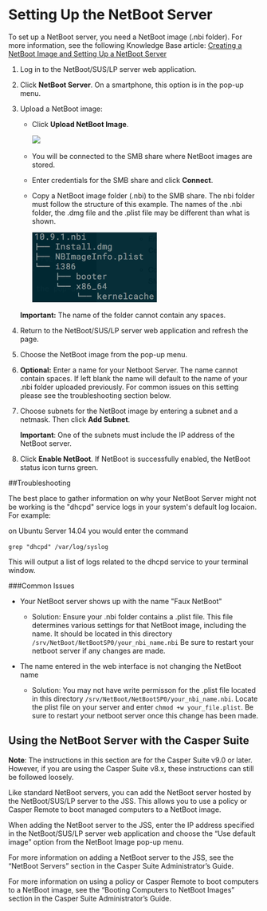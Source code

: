 # Setting Up the NetBoot Server

To set up a NetBoot server, you need a NetBoot image (.nbi folder). For more information, see the following Knowledge Base article:
[Creating a NetBoot Image and Setting Up a NetBoot Server](https://jamfnation.jamfsoftware.com/article.html?id=307)

1. Log in to the NetBoot/SUS/LP server web application.

2. Click **NetBoot Server**.
On a smartphone, this option is in the pop-up menu.

3. Upload a NetBoot image:
	* Click **Upload NetBoot Image**.

		<p align="left"><img src="images/attachments/netboot.png" width="500"></p>
		
	* You will be connected to the SMB share where NetBoot images are stored.
	* Enter credentials for the SMB share and click **Connect**.
	* Copy a NetBoot image folder (.nbi) to the SMB share. The nbi folder must follow the structure of this example. The names of the .nbi folder, the .dmg file and the .plist file may be different than what is shown.
	
		<p><img src="images/attachments/nbi_folder_structure.png" width="250"></p>

	**Important:** The name of the folder cannot contain any spaces.

4. Return to the NetBoot/SUS/LP server web application and refresh the page.

5. Choose the NetBoot image from the pop-up menu.

6. **Optional:** Enter a name for your Netboot Server. The name cannot contain spaces. If left blank the name will default to the name of your .nbi folder uploaded previously. For common issues on this setting please see the troubleshooting section below. 

7. Choose subnets for the NetBoot image by entering a subnet and a netmask. Then click **Add Subnet**. 

	**Important**: One of the subnets must include the IP address of the NetBoot server.

8. Click **Enable NetBoot**. If NetBoot is successfully enabled, the NetBoot status icon turns green.

##Troubleshooting

The best place to gather information on why your NetBoot Server might not be working is the "dhcpd" service logs in your system's default log locaion. For example:

on Ubuntu Server 14.04 you would enter the command

`grep "dhcpd" /var/log/syslog`

This will output a list of logs related to the dhcpd service to your terminal window.

###Common Issues

* Your NetBoot server shows up with the name "Faux NetBoot"
	* Solution: Ensure your .nbi folder contains a .plist file. This file determines various settings for that NetBoot image, including the name. It should be located in this directory `/srv/NetBoot/NetBootSP0/your_nbi_name.nbi` Be sure to restart your netboot server if any changes are made.

* The name entered in the web interface is not changing the NetBoot name
	* Solution: You may not have write permisson for the .plist file located in this directory `/srv/NetBoot/NetBootSP0/your_nbi_name.nbi`. Locate the plist file on your server and enter `chmod +w your_file.plist`. Be sure to restart your netboot server once this change has been made.
	
## Using the NetBoot Server with the Casper Suite
**Note**: The instructions in this section are for the Casper Suite v9.0 or later. However, if you are using the Casper Suite v8.x, these instructions can still be followed loosely.

Like standard NetBoot servers, you can add the NetBoot server hosted by the NetBoot/SUS/LP server to the JSS. This allows you to use a policy or Casper Remote to boot managed computers to a NetBoot image.

When adding the NetBoot server to the JSS, enter the IP address specified in the NetBoot/SUS/LP server web application and choose the “Use default image” option from the NetBoot Image pop-up menu.

For more information on adding a NetBoot server to the JSS, see the “NetBoot Servers” section in the Casper Suite Administrator’s Guide.

For more information on using a policy or Casper Remote to boot computers to a NetBoot image, see the “Booting Computers to NetBoot Images” section in the Casper Suite Administrator’s Guide.
